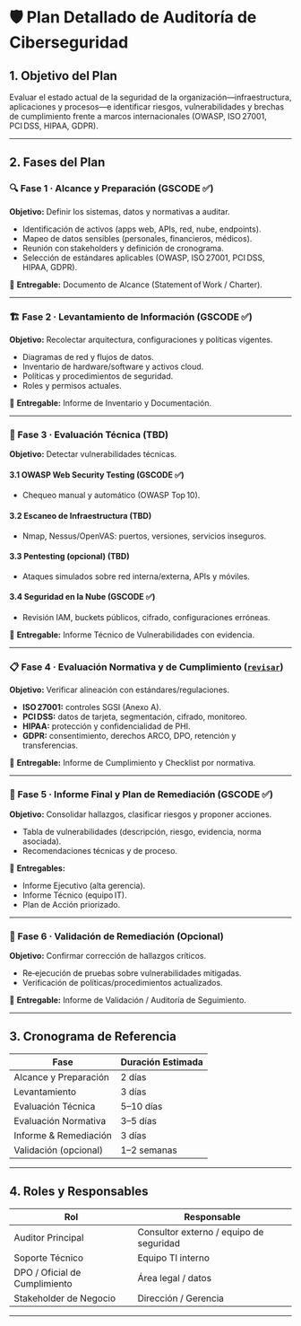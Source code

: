 # 🛡️ Plan Detallado de Auditoría de Ciberseguridad

## 1. Objetivo del Plan

Evaluar el estado actual de la seguridad de la organización—infraestructura, aplicaciones y procesos—e identificar riesgos, vulnerabilidades y brechas de cumplimiento frente a marcos internacionales (OWASP, ISO 27001, PCI DSS, HIPAA, GDPR).

---

## 2. Fases del Plan

### 🔍 Fase 1 · Alcance y Preparación (GSCODE ✅)

**Objetivo:** Definir los sistemas, datos y normativas a auditar.

* Identificación de activos (apps web, APIs, red, nube, endpoints).
* Mapeo de datos sensibles (personales, financieros, médicos).
* Reunión con stakeholders y definición de cronograma.
* Selección de estándares aplicables (OWASP, ISO 27001, PCI DSS, HIPAA, GDPR).

📄 **Entregable:** Documento de Alcance (Statement of Work / Charter).

---

### 🏗️ Fase 2 · Levantamiento de Información (GSCODE ✅)

**Objetivo:** Recolectar arquitectura, configuraciones y políticas vigentes.

* Diagramas de red y flujos de datos.
* Inventario de hardware/software y activos cloud.
* Políticas y procedimientos de seguridad.
* Roles y permisos actuales.

📄 **Entregable:** Informe de Inventario y Documentación.

---

### 🧪 Fase 3 · Evaluación Técnica (TBD)

**Objetivo:** Detectar vulnerabilidades técnicas.

#### 3.1 OWASP Web Security Testing (GSCODE ✅)

* Chequeo manual y automático (OWASP Top 10).

#### 3.2 Escaneo de Infraestructura (TBD)

* Nmap, Nessus/OpenVAS: puertos, versiones, servicios inseguros.

#### 3.3 Pentesting (opcional) (TBD)

* Ataques simulados sobre red interna/externa, APIs y móviles.

#### 3.4 Seguridad en la Nube (GSCODE ✅)

* Revisión IAM, buckets públicos, cifrado, configuraciones erróneas.

📄 **Entregable:** Informe Técnico de Vulnerabilidades con evidencia.

---

### 📋 Fase 4 · Evaluación Normativa y de Cumplimiento ([`revisar`](./normativas.md))

**Objetivo:** Verificar alineación con estándares/regulaciones.

* **ISO 27001:** controles SGSI (Anexo A).
* **PCI DSS:** datos de tarjeta, segmentación, cifrado, monitoreo.
* **HIPAA:** protección y confidencialidad de PHI.
* **GDPR:** consentimiento, derechos ARCO, DPO, retención y transferencias.

📄 **Entregable:** Informe de Cumplimiento y Checklist por normativa.

---

### 🧾 Fase 5 · Informe Final y Plan de Remediación (GSCODE ✅)

**Objetivo:** Consolidar hallazgos, clasificar riesgos y proponer acciones.

* Tabla de vulnerabilidades (descripción, riesgo, evidencia, norma asociada).
* Recomendaciones técnicas y de proceso.

📄 **Entregables:**

* Informe Ejecutivo (alta gerencia).
* Informe Técnico (equipo IT).
* Plan de Acción priorizado.

---

### 🔁 Fase 6 · Validación de Remediación (Opcional)

**Objetivo:** Confirmar corrección de hallazgos críticos.

* Re‑ejecución de pruebas sobre vulnerabilidades mitigadas.
* Verificación de políticas/procedimientos actualizados.

📄 **Entregable:** Informe de Validación / Auditoría de Seguimiento.

---

## 3. Cronograma de Referencia

| Fase                  | Duración Estimada |
| --------------------- | ----------------- |
| Alcance y Preparación | 2 días            |
| Levantamiento         | 3 días            |
| Evaluación Técnica    | 5–10 días         |
| Evaluación Normativa  | 3–5 días          |
| Informe & Remediación | 3 días            |
| Validación (opcional) | 1–2 semanas       |

---

## 4. Roles y Responsables

| Rol                           | Responsable                             |
| ----------------------------- | --------------------------------------- |
| Auditor Principal             | Consultor externo / equipo de seguridad |
| Soporte Técnico               | Equipo TI interno                       |
| DPO / Oficial de Cumplimiento | Área legal / datos                      |
| Stakeholder de Negocio        | Dirección / Gerencia                    |

---
